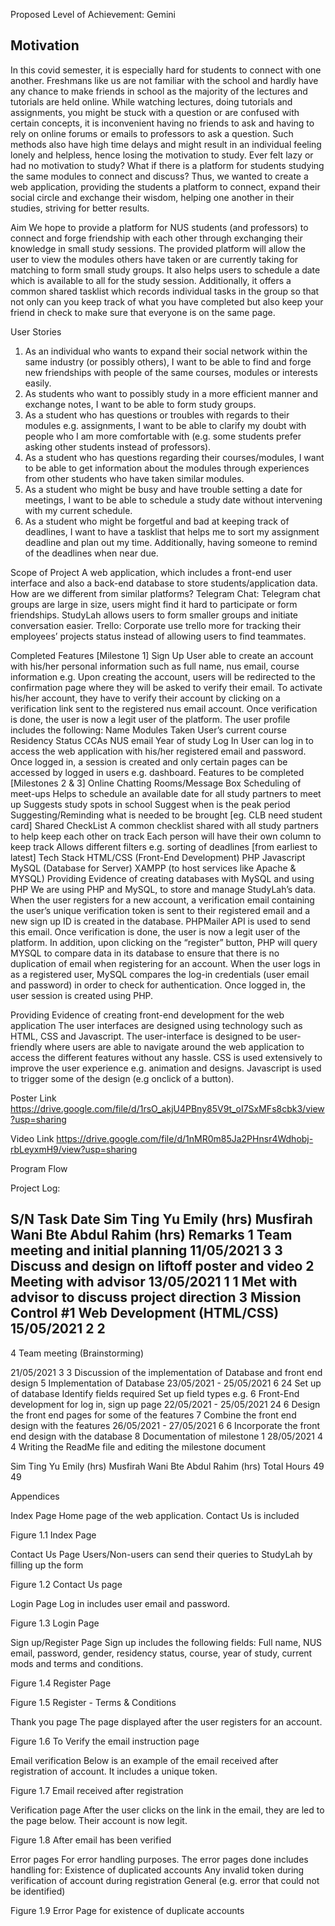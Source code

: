 
Proposed Level of Achievement: Gemini

<h2>Motivation</h2>
In this covid semester, it is especially hard for students to connect with one another. Freshmans like us are not familiar with the school and hardly have any chance to make friends in school as the majority of the lectures and tutorials are held online. 
While watching lectures, doing tutorials and assignments, you might be stuck with a question or are confused with certain concepts, it is inconvenient having no friends to ask and having to rely on online forums or emails to professors to ask a question. Such methods also have high time delays and might result in an individual feeling lonely and helpless, hence losing the motivation to study. 
Ever felt lazy or had no motivation to study? What if there is a platform for students studying the same modules to connect and discuss?
Thus, we wanted to create a web application, providing the students a platform to connect, expand their social circle and exchange their wisdom, helping one another in their studies, striving for better results. 

Aim
We hope to provide a platform for NUS students (and professors) to connect and forge friendship with each other through exchanging their knowledge in small study sessions. 
The provided platform will allow the user to view the modules others have taken or are currently taking for matching to form small study groups. It also helps users to schedule a date which is available to all for the study session. Additionally, it offers a common shared tasklist which records individual tasks in the group so that not only can you keep track of what you have completed but also keep your friend in check to make sure that everyone is on the same page.

User Stories
1. As an individual who wants to expand their social network within the same industry (or possibly others), I want to be able to find and forge new friendships with people of the same courses, modules or interests easily.
2. As students who want to possibly study in a more efficient manner and exchange notes, I want to be able to form study groups.
3. As a student who has questions or troubles with regards to their modules e.g. assignments, I want to be able to clarify my doubt with people who I am more comfortable with (e.g. some students prefer asking other students instead of professors).
4. As a student who has questions regarding their courses/modules, I want to be able to get information about the modules through experiences from other students who have taken similar modules.
5. As a student who might be busy and have trouble setting a date for meetings, I want to be able to schedule a study date without intervening with my current schedule. 
6. As a student who might be forgetful and bad at keeping track of deadlines, I want to have a tasklist that helps me to sort my assignment deadline and plan out my time. Additionally, having someone to remind of the deadlines when near due.  

Scope of Project
A web application, which includes a front-end user interface and also a back-end database to store students/application data.
How are we different from similar platforms?
Telegram Chat: Telegram chat groups are large in size, users might find it hard to participate or form friendships. StudyLah allows users to form smaller groups and initiate conversation easier.
Trello: Corporate use trello more for tracking their employees’ projects status instead of allowing users to find teammates.

Completed Features [Milestone 1]
Sign Up 
User able to create an account with his/her personal information such as full name, nus email, course information e.g.
Upon creating the account, users will be redirected to the confirmation page where they will be asked to verify their email. To activate his/her account, they have to verify their account by clicking on a verification link sent to the registered nus email account. 
Once verification is done, the user is now a legit user of the platform. The user profile includes the following:
Name
Modules Taken
User’s current course
Residency Status
CCAs
NUS email
Year of study
Log In 
User can log in to access the web application with his/her registered email and password. Once logged in, a session is created and only certain pages can be accessed by logged in users e.g. dashboard. 
Features to be completed [Milestones 2 & 3]
Online Chatting Rooms/Message Box 
Scheduling of meet-ups
Helps to schedule an available date for all study partners to meet up 
Suggests study spots in school 
Suggest when is the peak period
Suggesting/Reminding what is needed to be brought [eg. CLB need student card] 
Shared CheckList
A common checklist shared with all study partners to help keep each other on track
Each person will have their own column to keep track
Allows different filters e.g. sorting of deadlines [from earliest to latest]
Tech Stack 
HTML/CSS (Front-End Development)
PHP
Javascript 
MySQL (Database for Server)
XAMPP (to host services like Apache & MYSQL)
Providing Evidence of creating databases with MySQL and using PHP
We are using PHP and MySQL, to store and manage StudyLah’s data. 
When the user registers for a new account, a verification email containing the user’s unique verification token is sent to their registered email and a new sign up ID is created in the database. 
PHPMailer API is used to send this email. Once verification is done, the user is now a legit user of the platform.
In addition, upon clicking on the “register” button, PHP will query MYSQL to compare data in its database to ensure that there is no duplication of email when registering for an account.
When the user logs in as a registered user, MySQL compares the log-in credentials (user email and password) in order to check for authentication. Once logged in, the user session is created using PHP.

Providing Evidence of creating front-end development for the web application
The user interfaces are designed using technology such as HTML, CSS and Javascript. 
The user-interface is designed to be user-friendly where users are able to navigate around the web application to access the different features without any hassle. CSS is used extensively to improve the user experience e.g. animation and designs. Javascript is used to trigger some of the design (e.g onclick of a button). 

Poster Link
https://drive.google.com/file/d/1rsO_akjU4PBny85V9t_oI7SxMFs8cbk3/view?usp=sharing 

Video Link 
https://drive.google.com/file/d/1nMR0m85Ja2PHnsr4Wdhobj-rbLeyxmH9/view?usp=sharing 

Program Flow


Project Log:

S/N
Task
Date 
Sim Ting Yu Emily (hrs)
Musfirah Wani Bte Abdul Rahim  (hrs)
Remarks 
1
Team meeting and initial planning 
11/05/2021
3
3
Discuss and design on liftoff poster and video
2
Meeting with advisor 
13/05/2021
1
1
Met with advisor to discuss project direction 
3
Mission Control #1 Web Development (HTML/CSS)
15/05/2021
2
2
-


4
Team meeting (Brainstorming)


21/05/2021
3
3
Discussion of the implementation of Database and front end design 
5
Implementation of Database
23/05/2021 - 25/05/2021
6
24
Set up of database
Identify fields required
Set up field types e.g.
6
Front-End development for log in, sign up page 
22/05/2021 - 25/05/2021
24
6
Design the front end pages for some of the features 
7
Combine the front end design with the features 
26/05/2021 - 27/05/2021
6
6
Incorporate the front end design with the database
8
Documentation of milestone 1 
28/05/2021
4
4
Writing the ReadMe file and editing the milestone document







Sim Ting Yu Emily
(hrs) 
Musfirah Wani Bte Abdul Rahim (hrs)
Total Hours
49
49




Appendices 

Index Page
Home page of the web application. Contact Us is included

Figure 1.1 Index Page

Contact Us Page 
Users/Non-users can send their queries to StudyLah by filling up the form 

Figure 1.2 Contact Us page 


Login Page
Log in includes user email and password.

Figure 1.3  Login Page 

Sign up/Register Page
Sign up includes the following fields: Full name, NUS email, password, gender, residency status, course, year of study, current mods and terms and conditions.

Figure 1.4  Register Page 


Figure 1.5 Register - Terms & Conditions 

Thank you page
The page displayed after the user registers for an account.

Figure 1.6 To Verify the email instruction page


Email verification
Below is an example of the email received after registration of account. It includes a unique token.

Figure 1.7 Email received after registration


Verification page
After the user clicks on the link in the email, they are led to the page below. Their account is now legit.

Figure 1.8 After email has been verified


Error pages
For error handling purposes. The error pages done includes handling for:
Existence of duplicated accounts
Any invalid token during verification of account during registration
General (e.g. error that could not be identified)

Figure 1.9 Error Page for existence of duplicate accounts
